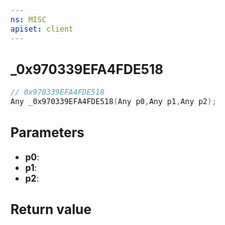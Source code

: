 ```yaml
---
ns: MISC
apiset: client
---
```

## _0x970339EFA4FDE518

```c
// 0x970339EFA4FDE518
Any _0x970339EFA4FDE518(Any p0,Any p1,Any p2);
```


## Parameters
* **p0**:
* **p1**:
* **p2**:

## Return value

